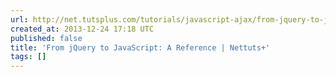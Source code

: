 ```yaml
---
url: http://net.tutsplus.com/tutorials/javascript-ajax/from-jquery-to-javascript-a-reference/
created_at: 2013-12-24 17:18 UTC
published: false
title: 'From jQuery to JavaScript: A Reference | Nettuts+'
tags: []
---
```



